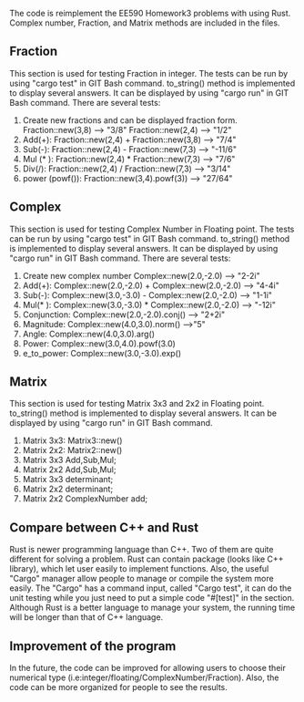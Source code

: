 The code is reimplement the EE590 Homework3 problems with using Rust. Complex
number, Fraction, and Matrix methods are included in the files.

## Fraction
This section is used for testing Fraction in integer.
The tests can be run by using "cargo test" in GIT Bash command.
to_string() method is implemented to display several answers. It can be
displayed by using "cargo run" in GIT Bash command.
There are several tests:
1. Create new fractions and can be displayed fraction form.
   Fraction::new(3,8) --> "3/8"
   Fraction::new(2,4) --> "1/2"
2. Add(+): Fraction::new(2,4) + Fraction::new(3,8) --> "7/4"
3. Sub(-): Fraction::new(2,4) - Fraction::new(7,3) --> "-11/6"
4. Mul (* ):  Fraction::new(2,4) * Fraction::new(7,3) --> "7/6"
5. Div(/): Fraction::new(2,4) / Fraction::new(7,3) --> "3/14"
6. power (powf()): Fraction::new(3,4).powf(3)) --> "27/64"


## Complex
This section is used for testing Complex Number in Floating point.
The tests can be run by using "cargo test" in GIT Bash command.
to_string() method is implemented to display several answers. It can be
displayed by using "cargo run" in GIT Bash command.
There are several tests:
1. Create new complex number
   Complex::new(2.0,-2.0) --> "2-2i"
2. Add(+): Complex::new(2.0,-2.0) + Complex::new(2.0,-2.0) --> "4-4i"
3. Sub(-): Complex::new(3.0,-3.0) - Complex::new(2.0,-2.0) --> "1-1i"
4. Mul(* ): Complex::new(3.0,-3.0) * Complex::new(2.0,-2.0) --> "-12i"
5. Conjunction: Complex::new(2.0,-2.0).conj() --> "2+2i"
6. Magnitude: Complex::new(4.0,3.0).norm() -->"5"
7. Angle: Complex::new(4.0,3.0).arg()
8. Power: Complex::new(3.0,4.0).powf(3.0)
9. e_to_power: Complex::new(3.0,-3.0).exp()


## Matrix
This section is used for testing Matrix 3x3 and 2x2 in Floating point.
to_string() method is implemented to display several answers. It can be
displayed by using "cargo run" in GIT Bash command.
1. Matrix 3x3: Matrix3::new()
2. Matrix 2x2: Matrix2::new()
3. Matrix 3x3 Add,Sub,Mul;
4. Matrix 2x2 Add,Sub,Mul;
5. Matrix 3x3 determinant;
6. Matrix 2x2 determinant;
7. Matrix 2x2 ComplexNumber add;

## Compare between C++ and Rust
Rust is newer programming language than C++. Two of them are quite different for
solving a problem. Rust can contain package (looks like C++ library), which let
user easily to implement functions. Also, the useful "Cargo" manager allow people
to manage or compile the system more easily. The "Cargo" has a command input,
called "Cargo test", it can do the unit testing while you just need to put a
simple code "#[test]" in the section. Although Rust is a better language to
manage your system, the running time will be longer than that of C++ language.

## Improvement of the program
 In the future, the code can be improved for allowing users to choose their
 numerical type (i.e:integer/floating/ComplexNumber/Fraction). Also, the code can
 be more organized for people to see the results. 
